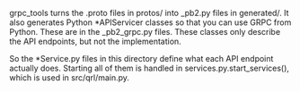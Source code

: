 grpc_tools turns the .proto files in protos/ into \_pb2.py files in generated/. It also generates Python \*APIServicer classes so that you can use GRPC from Python. These are in the \_pb2_grpc.py files. These classes only describe the API endpoints, but not the implementation.


So the \*Service.py files in this directory define what each API endpoint actually does. Starting all of them is handled in services.py.start_services(), which is used in src/qrl/main.py.
